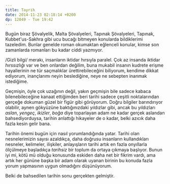```yaml
---
title: Tayrih
date: 2014-11-23 02:18:14 +0200
dp: 12049 - Tue 19:42
---
```


Bugün biraz Şövalyelik, Malta Şövalyeleri, Tapınak Şövalyeleri, Tapınak,
Kubbet'us-Sakhra gibi ucu bucağı bitmeyen konularda bildiklerimi
tazeledim. Bunlar genelde roman okumaktan eğlenceli konular, kimse son
zamanlarda romanları bu kadar ciddi yazmıyor.

/Gizli bilgi/ merakı, insanların iktidar hırsıyla paralel. Çok az
insanda iktidar *hırssızlığı* var ve ben onlardan değilim, buna mukabil
insanın kudrete erişme hayallerinin ne tür saçmalıklar
ürettirebileceğini biliyorum, kendime dikkat ediyorum, inançlarımı neyin
beslediğine, neye ne sebepten inanmak istediğime.

Geçmişin, öyle çok uzağının değil, yakın geçmişin bile sadece kabaca
bilenebileceğine kanaat ettiğimden beri tarihi sadece çeşitli
noktalarından gerçeğe dokuman güzel bir figür gibi görüyorum. Doğru
bilgiler barındırıyor olabilir, aynen gökyüzüne baktığınızdaki yıldızlar
gibi, ancak bu yıldızları *aslan*, *yengeç*, *ikizler*, *boğa* diye
toparlayan adam ne kadar gerçek aslandan bahsediyorduysa, tarihin
anlattığı hikayeler de o kadar, belki azıcık daha fazla kesin gelir
bana.

Tarihin önemi bugün için nasıl yorumlandığında yatar. Tarihi olan
nesnelerimizin sayısı azaldıkça, daha doğrusu insanların kullandıkları
nesneler, kelimeler, ilişkiler, anlayışların tarihi artık en fazla
onyıllarla ölçülmeye başladıkça *tarihsiz* bir toplum da ortaya çıkmaya
başlıyor. Bunun iyi mi, kötü mü olduğu konusunda eskiden daha net bir
fikrim vardı, ama artık her gününe başka bir adam olarak uyanan birinin
bu konuda fazla yorum yapmasının uygun olmadığını düşünüyorum.

Belki de bahsedilen tarihin sonu gerçekten gelmiştir.
